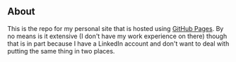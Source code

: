## About 

This is the repo for my personal site that is hosted using [GitHub Pages](https://pages.github.com). By no means is it extensive (I don't have my work experience on there)
though that is in part because I have a LinkedIn account and don't want to deal with putting the same thing in two places.
